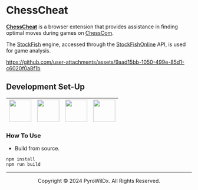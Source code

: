 # ChessCheat

[**ChessCheat**](https://github.com/PyroWilDx/ChessCheat/) is a browser extension that provides assistance in finding optimal moves during games on [ChessCom](https://www.chess.com/).

The [StockFish](https://stockfishchess.org/) engine, accessed through the [StockFishOnline](https://www.stockfish.online/) API, is used for game analysis.

https://github.com/user-attachments/assets/9aad15bb-1050-499e-85d1-c6020f0a8f1b

## Development Set-Up

<div align="center">

| [<img src="https://cdn.jsdelivr.net/gh/devicons/devicon@latest/icons/typescript/typescript-original.svg" width="60"/>](https://www.typescriptlang.org/) | [<img src="https://cdn.jsdelivr.net/gh/devicons/devicon@latest/icons/nodejs/nodejs-original.svg" width="60"/>](https://nodejs.org/) | [<img src="https://cdn.jsdelivr.net/gh/devicons/devicon@latest/icons/vscode/vscode-original.svg" width="60"/>](https://code.visualstudio.com/) | [<img src="https://cdn.jsdelivr.net/gh/devicons/devicon@latest/icons/windows8/windows8-original.svg" width="60"/>](https://www.microsoft.com/windows/) |
|---|---|---|---|

</div>

### How To Use

- Build from source.

```
npm install
npm run build
```

---

<div align="center">
  Copyright &#169; 2024 PyroWilDx. All Rights Reserved.
</div>
